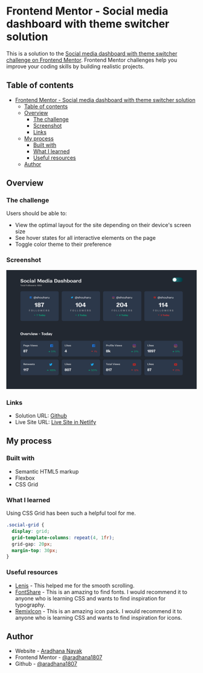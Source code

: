 # Frontend Mentor - Social media dashboard with theme switcher solution

This is a solution to the [Social media dashboard with theme switcher challenge on Frontend Mentor](https://www.frontendmentor.io/challenges/social-media-dashboard-with-theme-switcher-6oY8ozp_H). Frontend Mentor challenges help you improve your coding skills by building realistic projects.

## Table of contents

- [Frontend Mentor - Social media dashboard with theme switcher solution](#frontend-mentor---social-media-dashboard-with-theme-switcher-solution)
  - [Table of contents](#table-of-contents)
  - [Overview](#overview)
    - [The challenge](#the-challenge)
    - [Screenshot](#screenshot)
    - [Links](#links)
  - [My process](#my-process)
    - [Built with](#built-with)
    - [What I learned](#what-i-learned)
    - [Useful resources](#useful-resources)
  - [Author](#author)

## Overview

### The challenge

Users should be able to:

- View the optimal layout for the site depending on their device's screen size
- See hover states for all interactive elements on the page
- Toggle color theme to their preference

### Screenshot

![](./screenshot.png)

### Links

- Solution URL: [Github](https://github.com/aradhana1807/social-media-dashboard-with-theme-switcher-master)
- Live Site URL: [Live Site in Netlify](https://socialmedia-dashboard-ui.netlify.app/)

## My process

### Built with

- Semantic HTML5 markup
- Flexbox
- CSS Grid

### What I learned

Using CSS Grid has been such a helpful tool for me.

```css
.social-grid {
  display: grid;
  grid-template-columns: repeat(4, 1fr);
  grid-gap: 20px;
  margin-top: 30px;
}
```

### Useful resources

- [Lenis](https://lenis.darkroom.engineering/) - This helped me for the smooth scrolling.
- [FontShare](https://www.fontshare.com/) - This is an amazing to find fonts. I would recommend it to anyone who is learning CSS and wants to find inspiration for typography.
- [RemixIcon](https://remixicon.com/) - This is an amazing icon pack. I would recommend it to anyone who is learning CSS and wants to find inspiration for icons.

## Author

- Website - [Aradhana Nayak](https://re-myproject-gallery.vercel.app/)
- Frontend Mentor - [@aradhana1807](https://www.frontendmentor.io/profile/aradhana1807)
- Github - [@aradhana1807](https://github.com/aradhana1807)
